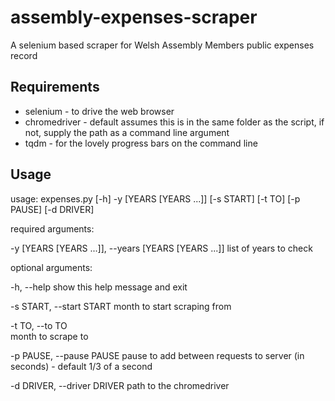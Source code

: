 # assembly-expenses-scraper
A selenium based scraper for Welsh Assembly Members public expenses record

## Requirements

* selenium - to drive the web browser
* chromedriver - default assumes this is in the same folder as the script, if not, supply the path as a command line argument
* tqdm - for the lovely progress bars on the command line

## Usage

usage: expenses.py [-h] -y [YEARS [YEARS ...]] [-s START] [-t TO] [-p PAUSE]
                   [-d DRIVER]

required arguments:


-y [YEARS [YEARS ...]], --years [YEARS [YEARS ...]]
                      list of years to check


optional arguments:


  -h, --help            show this help message and exit

  -s START, --start START
                        month to start scraping from

  -t TO, --to TO        
                        month to scrape to

  -p PAUSE, --pause PAUSE
                        pause to add between requests to server (in seconds) -
                        default 1/3 of a second

  -d DRIVER, --driver DRIVER
                        path to the chromedriver
